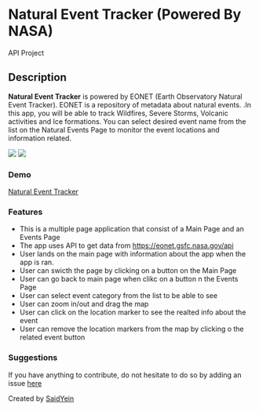 # Natural Event Tracker (Powered By NASA)

API Project

## Description

<p><strong>Natural Event Tracker</strong> is powered by EONET (Earth Observatory Natural Event Tracker). EONET is a repository of metadata about natural events. .In this app, you will be able to track Wildfires, Severe Storms, Volcanic activities and Ice formations. You can select desired event name from the list on the Natural Events Page to monitor the event locations and information related.</p>

<image src="./public/mainPage.png"></image>
<image src="./public/eventMap.png"></image>

### Demo

<a href= "https://heuristic-hermann-cdebc6.netlify.app"> Natural Event Tracker </a>

### Features

- This is a multiple page application that consist of a Main Page and an Events Page
- The app uses API to get data from <a href="https://eonet.gsfc.nasa.gov/api/v3">https://eonet.gsfc.nasa.gov/api</a>
- User lands on the main page with information about the app when the app is ran.
- User can swicth the page by clicking on a button on the Main Page
- User can go back to main page when clikc on a button n the Events Page
- User can select event category from the list to be able to see
- User can zoom in/out and drag the map
- User can click on the location marker to see the realted info about the event
- User can remove the location markers from the map by clicking o the related event button

### Suggestions

<p>If you have anything to contribute, do not hesitate to do so by adding an issue <a href="https://github.com/SaidYein/NaturalEventTracker-API-/issues">here</a></p>

<footer> Created by <a href="https://github.com/SaidYein">SaidYein</a></footer>

